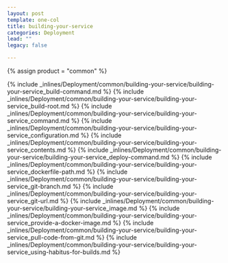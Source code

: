 ```yaml
---
layout: post
template: one-col
title: building-your-service
categories: Deployment
lead: ""
legacy: false

---
```

{% assign product = "common" %}

{% include _inlines/Deployment/common/building-your-service/building-your-service_build-command.md %}
{% include _inlines/Deployment/common/building-your-service/building-your-service_build-root.md %}
{% include _inlines/Deployment/common/building-your-service/building-your-service_command.md %}
{% include _inlines/Deployment/common/building-your-service/building-your-service_configuration.md %}
{% include _inlines/Deployment/common/building-your-service/building-your-service_contents.md %}
{% include _inlines/Deployment/common/building-your-service/building-your-service_deploy-command.md %}
{% include _inlines/Deployment/common/building-your-service/building-your-service_dockerfile-path.md %}
{% include _inlines/Deployment/common/building-your-service/building-your-service_git-branch.md %}
{% include _inlines/Deployment/common/building-your-service/building-your-service_git-url.md %}
{% include _inlines/Deployment/common/building-your-service/building-your-service_image.md %}
{% include _inlines/Deployment/common/building-your-service/building-your-service_provide-a-docker-image.md %}
{% include _inlines/Deployment/common/building-your-service/building-your-service_pull-code-from-git.md %}
{% include _inlines/Deployment/common/building-your-service/building-your-service_using-habitus-for-builds.md %}

